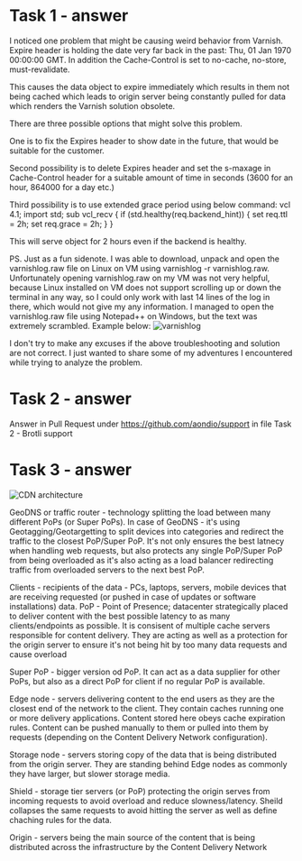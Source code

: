 Task 1 - answer
======

I noticed one problem that might be causing weird behavior from Varnish. 
Expire header is holding the date very far back in the past: Thu, 01 Jan 1970 00:00:00 GMT. In addition the Cache-Control is set to no-cache, no-store, must-revalidate.

This causes the data object to expire immediately which results in them not being cached which leads to origin server being constantly pulled for data which renders the Varnish solution obsolete.

There are three possible options that might solve this problem. 

One is to fix the Expires header to show date in the future, that would be suitable for the customer.

Second possibility is to delete Expires header and set the s-maxage in Cache-Control header for a suitable amount of time in seconds (3600 for an hour, 864000 for a day etc.)

Third possibility is to use extended grace period using below command:
vcl 4.1;
import std;
sub vcl_recv {
 if (std.healthy(req.backend_hint)) {
 set req.ttl = 2h;
 set req.grace = 2h;
 }
}

This will serve object for 2 hours even if the backend is healthy.



PS. Just as a fun sidenote. I was able to download, unpack and open the varnishlog.raw file on Linux on VM using varnishlog -r varnishlog.raw. Unfortunately opening varnishlog.raw on my VM was not very helpful, because Linux installed on VM does not support scrolling up or down the terminal in any way, so I could only work with last 14 lines of the log in there, which would not give my any information. I managed to open the varnishlog.raw file using Notepad++ on Windows, but the text was extremely scrambled. Example below:
![varnishlog](https://user-images.githubusercontent.com/86019690/122354873-b58ab880-cf51-11eb-9001-ebfcb1d42ae7.png)

I don't try to make any excuses if the above troubleshooting and solution are not correct. I just wanted to share some of my adventures I encountered while trying to analyze the problem.

Task 2 - answer
======

Answer in Pull Request under https://github.com/aondio/support in file Task 2 - Brotli support


Task 3 - answer
======

![CDN architecture](https://user-images.githubusercontent.com/6757531/121661483-86cd9780-caa4-11eb-8081-d6ebc6da2800.png)

GeoDNS or traffic router - technology splitting the load between many different PoPs (or Super PoPs). In case of GeoDNS - it's using Geotagging/Geotargetting to split devices into categories and redirect the traffic to the closest PoP/Super PoP. It's not only ensures the best latnecy when handling web requests, but also protects any single PoP/Super PoP from being overloaded as it's also acting as a load balancer redirecting traffic from overloaded servers to the next best PoP.

Clients - recipients of the data - PCs, laptops, servers, mobile devices that are receiving requested (or pushed in case of updates or software installations) data.
PoP - Point of Presence; datacenter strategically placed to deliver content with the best possible latency to as many clients/endpoints as possible. It is consisent of multiple cache servers responsible for content delivery. They are acting as well as a protection for the origin server to ensure it's not being hit by too many data requests and cause overload

Super PoP - bigger version od PoP. It can act as a data supplier for other PoPs, but also as a direct PoP for client if no regular PoP is available. 

Edge node - servers delivering content to the end users as they are the closest end of the network to the client. They contain caches running one or more delivery applications. Content stored here obeys cache expiration rules. Content can be pushed manually to them or pulled into them by requests (depending on the Content Delivery Network configuration). 

Storage node - servers storing copy of the data that is being distributed from the origin server. They are standing behind Edge nodes as commonly they have larger, but slower storage media.

Shield - storage tier servers (or PoP) protecting the origin serves from incoming requests to avoid overload and reduce slowness/latency. Sheild collapses the same requests to avoid hitting the server as well as define chaching rules for the data.

Origin - servers being the main source of the content that is being distributed across the infrastructure by the Content Delivery Network

